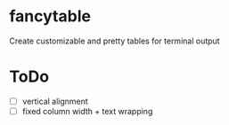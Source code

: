 # fancytable
Create customizable and pretty tables for terminal output

# ToDo
- [ ] vertical alignment
- [ ] fixed column width + text wrapping